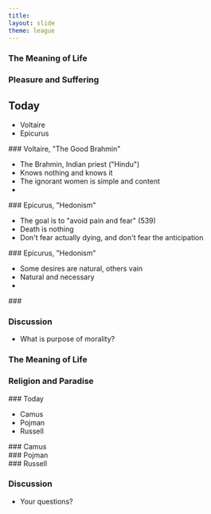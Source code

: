 ```yaml
---
title: 
layout: slide
theme: league
---
```


<section data-background="http://www.keithbuhler.com/images/background-hindu.svg"><!--Intro slide begin-->
<section data-background="http://www.vedasexplained.com/wp-content/uploads/2016/12/main-qimg-611cd79ad87ae5e5c5a08a6a162c13b3-c.jpg" data-markdown><!--Intro slide begin-->




# The Meaning of Life

### Pleasure and Suffering



</section> <!--Intro slide end-->
<section data-markdown>  <!--Slide Beginning-->



## Today

* Voltaire
* Epicurus



</section><section data-markdown>
### Voltaire, "The Good Brahmin"

- The Brahmin, Indian priest ("Hindu")
- Knows nothing and knows it
- The ignorant women is simple and content
-





</section><section data-markdown>
### Epicurus, "Hedonism"

- The goal is to "avoid pain and fear" (539)
- Death is nothing
- Don't fear actually dying, and don't fear the anticipation


</section><section data-markdown>
### Epicurus, "Hedonism"

- Some desires are natural, others vain
- Natural and necessary
- 

</section><section data-markdown>
### 






</section><section data-markdown>

### Discussion

* What is purpose of morality? 

</section>
</section>


<section data-background="http://www.keithbuhler.com/images/background-last-judgment.svg"><!--Day 2 begin-->
<section data-background="https://blogs.ancientfaith.com/orthodoxyandheterodoxy/wp-content/uploads/sites/9/2015/01/christ-last-judgment-florence.jpg" data-markdown><!--Intro slide begin-->


# The Meaning of Life

### Religion and Paradise


</section><section data-markdown>
### Today

- Camus
- Pojman
- Russell






</section><section data-markdown>
### Camus






</section><section data-markdown>
### Pojman




</section><section data-markdown>
### Russell








</section><section data-markdown>

### Discussion

* Your questions?



</section>
</section><!--Day 2 end-->
